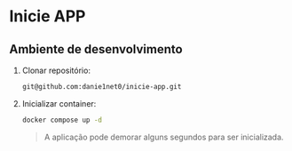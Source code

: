 # Inicie APP

## Ambiente de desenvolvimento

1. Clonar repositório:
   ```bash
   git@github.com:danie1net0/inicie-app.git
   ```
2. Inicializar container:
   ```bash
   docker compose up -d
   ```
   > A aplicação pode demorar alguns segundos para ser inicializada.
